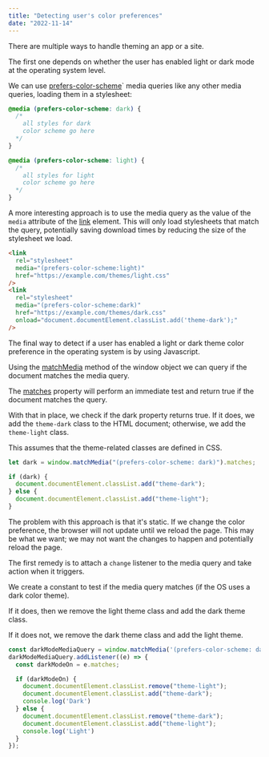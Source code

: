```yaml
---
title: "Detecting user's color preferences"
date: "2022-11-14"
---
```


There are multiple ways to handle theming an app or a site.

The first one depends on whether the user has enabled light or dark mode at the operating system level.

We can use [prefers-color-scheme](https://developer.mozilla.org/en-US/docs/Web/CSS/@media/prefers-color-scheme)\` media queries like any other media queries, loading them in a stylesheet:

```css
@media (prefers-color-scheme: dark) {
  /* 
    all styles for dark 
    color scheme go here
  */
}

@media (prefers-color-scheme: light) {
  /* 
    all styles for light 
    color scheme go here
  */
}
```

A more interesting approach is to use the media query as the value of the `media` attribute of the [link](https://developer.mozilla.org/en-US/docs/Web/HTML/Element/link) element. This will only load stylesheets that match the query, potentially saving download times by reducing the size of the stylesheet we load.

```html
<link
  rel="stylesheet"
  media="(prefers-color-scheme:light)"
  href="https://example.com/themes/light.css"
/>
<link
  rel="stylesheet"
  media="(prefers-color-scheme:dark)"
  href="https://example.com/themes/dark.css"
  onload="document.documentElement.classList.add('theme-dark');"
/>
```

The final way to detect if a user has enabled a light or dark theme color preference in the operating system is by using Javascript.

Using the [matchMedia](https://developer.mozilla.org/en-US/docs/Web/API/Window/matchMedia) method of the window object we can query if the document matches the media query.

The [matches](https://developer.mozilla.org/en-US/docs/Web/API/MediaQueryList/matches) property will perform an immediate test and return true if the document matches the query.

With that in place, we check if the dark property returns true. If it does, we add the `theme-dark` class to the HTML document; otherwise, we add the `theme-light` class.

This assumes that the theme-related classes are defined in CSS.

```js
let dark = window.matchMedia("(prefers-color-scheme: dark)").matches;

if (dark) {
  document.documentElement.classList.add("theme-dark");
} else {
  document.documentElement.classList.add("theme-light");
}
```

The problem with this approach is that it's static. If we change the color preference, the browser will not update until we reload the page. This may be what we want; we may not want the changes to happen and potentially reload the page.

The first remedy is to attach a `change` listener to the media query and take action when it triggers.

We create a constant to test if the media query matches (if the OS uses a dark color theme).

If it does, then we remove the light theme class and add the dark theme class.

If it does not, we remove the dark theme class and add the light theme.

```js
const darkModeMediaQuery = window.matchMedia('(prefers-color-scheme: dark)');
darkModeMediaQuery.addListener((e) => {
  const darkModeOn = e.matches;

  if (darkModeOn) {
    document.documentElement.classList.remove("theme-light");
    document.documentElement.classList.add("theme-dark");
    console.log('Dark')
  } else {
    document.documentElement.classList.remove("theme-dark");
    document.documentElement.classList.add("theme-light");
    console.log('Light')
  }
});
```
